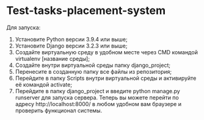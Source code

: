 # Test-tasks-placement-system
Для запуска:
1. Установите Python версии 3.9.4 или выше;
2. Установите Django версии 3.2.3 или выше;
3. Создайте виртуальную среду в удобном месте через CMD командой virtualenv [название среды];
4. Создайте внутри виртуальной среды папку django_project; 
5. Перенесите в созданную папку все файлы из репозитория;
6. Перейдите в папку Scripts внутри виртуальной среды и активируйте её командой activate;
7. Перейдите в папку django_project и введите python manage.py runserver для запуска сервера.
Теперь вы можете перейти по адресу http://localhost:8000/ в любом удобном вам браузере и проверить функционал системы.
